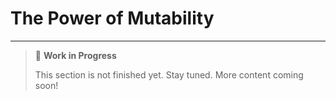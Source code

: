 # The Power of Mutability

---

> 🚧 **Work in Progress**
>
> This section is not finished yet. Stay tuned. More content coming soon!
